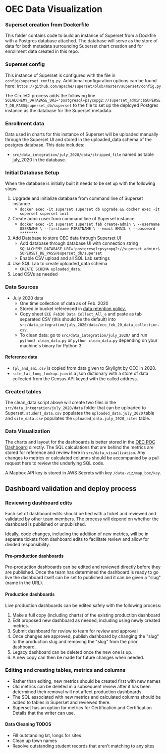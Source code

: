# OEC Data Visualization

### Superset creation from Dockerfile

This folder contains code to build an instance of Superset from a Dockfile with a Postgres database attached.
The database will serve as the store of data for both metadata surrounding Superset chart creation and for enrollment data created in this repo.

### Superset config

This instance of Superset is configured with the file in `config/superset_config.py`. Additional configuration options can be found here: `https://github.com/apache/superset/blob/master/superset/config.py`

The CircleCI process adds the following line `SQLALCHEMY_DATABASE_URI='postgresql+psycopg2://superset_admin:$SUPERSET_DB_PASS@superset_db/superset` to the file to set up the deployed Postgres instance as the database for the Superset metadata.

### Enrollment data

Data used in charts for this instance of Superset will be uploaded manually through the Superset UI and stored in the uploaded_data schema of the postgres database.
This data includes:
- `src/data_integration/july_2020/data/stripped_file` named as table july_2020 in the database.

### Initial Database Setup
 
When the database is initially built it needs to be set up with the following steps:

1. Upgrade and initialize database from command line of Superset instance
   - `docker exec -it superset superset db upgrade && docker exec -it superset superset init`
1. Create admin user from command line of Superset instance
   - `docker exec -it superset superset fab create-admin \
                 --username USERNAME \
                --firstname FIRSTNAME \
                --email EMAIL \
                --password ********`
1. Add Database to store OEC data through Superset UI 
   - Add database through database UI with connection string `SQLALCHEMY_DATABASE_URI='postgresql+psycopg2://superset_admin:$SUPERSET_DB_PASS@superset_db/superset`
   - Enable CSV upload and all SQL Lab settings
1. Use SQL Lab to create uploaded_data schema
   - `CREATE SCHEMA uploaded_data;`
1. Load CSVs as needed 

### Data Sources

- July 2020 data
  - One time collection of data as of Feb. 2020
  - Stored in bucket referenced in [data retention policy.](https://docs.google.com/document/d/1fBBjWPdC9w8YUlCT47s9-G9jzy0vOQ9ejONviXkkCxI/edit#heading=h.3aiijg3fhho3)
  - Copy sheet `ECE Feb20 Data Collect_All_e` and paste as tab separated CSV (this should be the default) into `src/data_integration/july_2020/data/ece_feb_20_data_collection.csv`.
  - To clean data: go to `src/data_integration/july_2020/` and run `python3 clean_data.py` or `python clean_data.py` depending on your machine's binary for Python 3.

#### Reference data

- `fpl_and_smi.csv` is copied from data given to Skylight by OEC in 2020.
- `site_lat_long_lookup.json` is a json dictionary with a store of data collected from the Census API keyed with the called address.

 
### Created tables

The clean_data script above will create two files in the `src/data_integration/july_2020/data` folder that can be uploaded to Superset.
`student_data.csv` populates the `uploaded_data.july_2020` table and `site_data.csv` populates the `uploaded_data.july_2020_sites` table. 
  
### Data Visualization

The charts and layout for the dashboards is better stored in the [OEC POC Dashboard](http://ec2-3-134-85-99.us-east-2.compute.amazonaws.com/superset/dashboard/3/) directly. 
The SQL calculations that are behind the metrics are stored for reference and review here in `src/data_visualization`. 
Any changes to metrics or calculated columns should be accompanied by a pull request here to review the underlying SQL code.

A Mapbox API key is stored in AWS Secrets with key `/data-viz/map_box/key`. 


## Dashboard validation and deploy process

### Reviewing dashboard edits

Each set of dashboard edits should be tied with a ticket and reviewed and validated by other team members. The process will depend on whether the dashboard is published or unpublished.

Ideally, code changes, including the addition of new metrics, will be in separate tickets from dashboard edits to facilitate review and allow for divided responsibility.

#### Pre-production dashboards

Pre-production dashboards can be edited and reviewed directly before they are published. Once the team has determined the dashboard is ready to go live the dashboard itself can be set to published and it can be given a "slug" (name in the URL).
  
#### Production dashboards

Live production dashboards can be edited safely with the following process:

1. Make a full copy (including charts) of the existing production dashboard
1. Edit proposed new dashboard as needed, including using newly created metrics.
1. Submit dashboard for review to team for review and approval
1. Once changes are approved, publish dashboard by changing the "slug" to the production slug and removing the "slug" from the prior dashboard.
1. Legacy dashboard can be deleted once the new one is up. 
1. A new copy can then be made for future changes when needed.


### Editing and creating tables, metrics and columns

- Rather than editing, new metrics should be created first with new names
- Old metrics can be deleted in a subsequent review after it has been determined their removal will not affect production dashboards.
- The SQL associated with new metrics and calculated columns should be added to tables in Superset and reviewed there.
- Superset has an option for metrics for Certification and Certification Details that the writer can use.

#### Data Cleaning TODOS
- Fill outstanding lat, longs for sites
- Clean up town names
- Resolve outstanding student records that aren't matching to any sites
